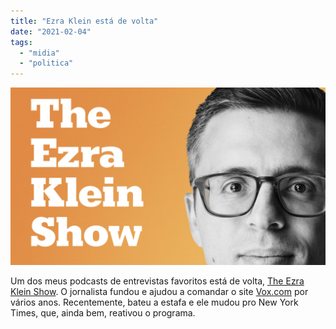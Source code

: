 ```yaml
---
title: "Ezra Klein está de volta"
date: "2021-02-04"
tags: 
  - "midia"
  - "politica"
---
```


[![](images/ezra-klein-album-art-videoSixteenByNineJumbo1600.jpg)](https://www.nytimes.com/column/ezra-klein-podcast)

Um dos meus podcasts de entrevistas favoritos está de volta, [The Ezra Klein Show](https://www.nytimes.com/column/ezra-klein-podcast). O jornalista fundou e ajudou a comandar o site [Vox.com](https://www.vox.com/) por vários anos. Recentemente, bateu a estafa e ele mudou pro New York Times, que, ainda bem, reativou o programa.
